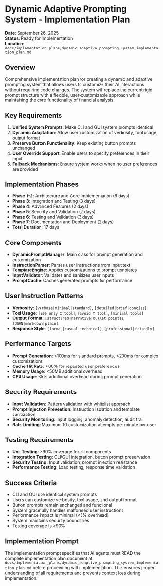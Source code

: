 # Dynamic Adaptive Prompting System - Implementation Plan

**Date**: September 26, 2025  
**Status**: Ready for Implementation  
**Location**: `docs/implementation_plans/dynamic_adaptive_prompting_system_implementation_plan.md`

## Overview
Comprehensive implementation plan for creating a dynamic and adaptive prompting system that allows users to customize their AI interactions without requiring code changes. The system will replace the current rigid prompt structure with a flexible, user-customizable approach while maintaining the core functionality of financial analysis.

## Key Requirements
1. **Unified System Prompts**: Make CLI and GUI system prompts identical
2. **Dynamic Adaptation**: Allow user customization of verbosity, tool usage, output format
3. **Preserve Button Functionality**: Keep existing button prompts unchanged
4. **User Override Support**: Enable users to specify preferences in their input
5. **Fallback Mechanisms**: Ensure system works when no user preferences are provided

## Implementation Phases
- **Phase 1-2**: Architecture and Core Implementation (5 days)
- **Phase 3**: Integration and Testing (3 days)
- **Phase 4**: Advanced Features (2 days)
- **Phase 5**: Security and Validation (2 days)
- **Phase 6**: Testing and Validation (3 days)
- **Phase 7**: Documentation and Deployment (2 days)
- **Total Duration**: 17 days

## Core Components
- **DynamicPromptManager**: Main class for prompt generation and customization
- **InstructionParser**: Parses user instructions from input text
- **TemplateEngine**: Applies customizations to prompt templates
- **InputValidator**: Validates and sanitizes user inputs
- **PromptCache**: Caches generated prompts for performance

## User Instruction Patterns
- **Verbosity**: `[verbose|minimal|standard]`, `[detailed|brief|concise]`
- **Tool Usage**: `[use only X tool]`, `[avoid Y tool]`, `[minimal tools]`
- **Output Format**: `[structured|narrative|bullet points]`, `[JSON|markdown|plain]`
- **Response Style**: `[formal|casual|technical]`, `[professional|friendly]`

## Performance Targets
- **Prompt Generation**: <100ms for standard prompts, <200ms for complex customizations
- **Cache Hit Rate**: >80% for repeated user preferences
- **Memory Usage**: <50MB additional overhead
- **CPU Usage**: <5% additional overhead during prompt generation

## Security Requirements
- **Input Validation**: Pattern validation with whitelist approach
- **Prompt Injection Prevention**: Instruction isolation and template sanitization
- **Security Monitoring**: Input logging, anomaly detection, audit trail
- **Rate Limiting**: Maximum 10 customization attempts per minute per user

## Testing Requirements
- **Unit Testing**: >90% coverage for all components
- **Integration Testing**: CLI/GUI integration, button prompt preservation
- **Security Testing**: Input validation, prompt injection resistance
- **Performance Testing**: Load testing, response time validation

## Success Criteria
- CLI and GUI use identical system prompts
- Users can customize verbosity, tool usage, and output format
- Button prompts remain unchanged and functional
- System gracefully handles malformed user instructions
- Performance impact is minimal (<5% overhead)
- System maintains security boundaries
- Testing coverage is >90%

## Implementation Prompt
The implementation prompt specifies that AI agents must READ the complete implementation plan document at `docs/implementation_plans/dynamic_adaptive_prompting_system_implementation_plan.md` before proceeding with implementation. This ensures proper understanding of all requirements and prevents context loss during implementation.